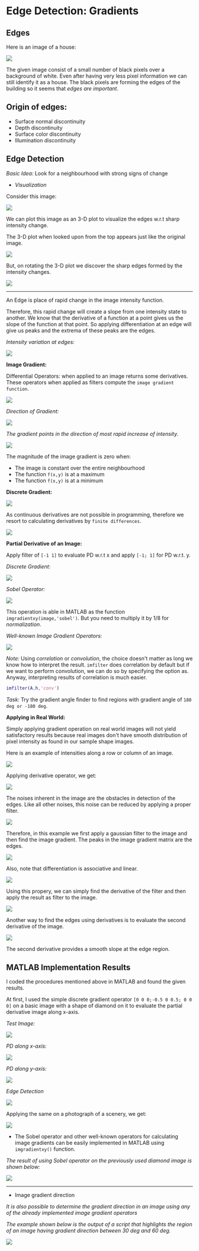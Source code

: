 # Edge Detection: Gradients

## Edges

Here is an image of a house:

![](assets/cottage.png)

The given image consist of a small number of black pixels over a background of white. Even after having very less pixel information we can still identify it as a house. The black pixels are forming the edges of the building so it seems that *edges are important*.

## Origin of edges:

* Surface normal discontinuity
* Depth discontinuity
* Surface color discontinuity
* Illumination discontinuity

## Edge Detection

*Basic Idea:* Look for a neighbourhood with strong signs of change

* *Visualization*

Consider this image:

![](./assets/img.png)

We can plot this image as an 3-D plot to visualize the edges w.r.t sharp intensity change.

The 3-D plot when looked upon from the top appears just like the original image.

![](./assets/surf.png)

But, on rotating the 3-D plot we discover the sharp edges formed by the intensity changes.

![](./assets/surf-rot.png)
<hr>

An Edge is place of rapid change in the image intensity function.

Therefore, this rapid change will create a slope from one intensity state to another. We know that the derivative of a function at a point gives us the slope of the function at that point. So applying differentiation at an edge will give us peaks and the extrema of these peaks are the edges.

*Intensity variation at edges:*

![](./assets/intensity-variation-edge.png)

**Image Gradient:**

Differential Operators: when applied to an image returns some derivatives. These operators when applied as filters compute the `image gradient function`.

![](./assets/gradient.png)

*Direction of Gradient:*

![](./assets/gradient-direction.png)

*The gradient points in the direction of most rapid increase of intensity.*

![](./assets/formula.png)

The magnitude of the image gradient is zero when:

* The image is constant over the entire neighbourhood
* The function `f(x,y)` is at a maximum
* The function `f(x,y)` is at a minimum

**Discrete Gradient:**

![](./assets/2d-derv.png)

As continuous derivatives are not possible in programming, therefore we resort to calculating derivatives by `finite differences`.

![](./assets/finite-diff.png)

**Partial Derivative of an Image:**

Apply filter of `[-1 1]` to evaluate PD w.r.t x and apply `[-1; 1]` for PD w.r.t. y.

*Discrete Gradient:*

![](./assets/dis-grad.png)

*Sobel Operator:*

![](./assets/sobel.png)

This operation is able in MATLAB as the function `imgradientxy(image,'sobel')`. But you need to multiply it by 1/8 for *normalization*.

*Well-known Image Gradient Operators:*

![](./assets/well-known-gradient.png)

*Note:* Using *correlation* or *convolution*, the choice doesn't matter as long we know how to interpret the result. `imfilter` does correlation by default but if we want to perform convolution, we can do so by specifying the option as. Anyway, interpreting results of correlation is much easier.

```matlab
imfilter(A,h,'conv')
```
*Task:* Try the gradient angle finder to find regions with gradient angle of `180 deg or -180 deg`. 

**Applying in Real World:**

Simply applying gradient operation on real world images will not yield satisfactory results because real images don't have smooth distribution of pixel intensity as found in our sample shape images.

Here is an example of intensities along a row or column of an image.

![](./assets/intensity.png)

Applying derivative operator, we get:

![](./assets/intensity-derv.png)

The noises inherent in the image are the obstacles in detection of the edges. Like all other noises, this noise can be reduced by applying a proper filter.

![](./assets/noise-vs-gradient.png)

Therefore, in this example we first apply a gaussian filter to the image and then find the image gradient. The peaks in the image gradient matrix are the edges.   

![](./assets/filter-intensity.png)

Also, note that differentiation is associative and linear.

![](./assets/note.png)

Using this propery, we can simply find the derivative of the filter and then apply the result as filter to the image.

![](./assets/short-cut.png)

Another way to find the edges using derivatives is to evaluate the second derivative of the image.

![](./assets/2nd-derv.png)

The second derivative provides a smooth slope at the edge region.

## MATLAB Implementation Results

I coded the procedures mentioned above in MATLAB and found the given results.

At first, I used the simple discrete gradient operator `[0 0 0;-0.5 0 0.5; 0 0 0]` on a basic image with a shape of diamond on it to evaluate the partial derivative image along x-axis.

*Test Image:*

![](./test-results/img-basic.png)

*PD along x-axis:*

![](./test-results/img-basic-x.png)

*PD along y-axis:*

![](./test-results/img-basic-y.png)

*Edge Detection*

![](./test-results/img-basic-r.png)

Applying the same on a photograph of a scenery, we get:

![](./test-results/img_mont1.png)

* The Sobel operator and other well-known operators for calculating image gradients can be easily implemented in MATLAB using `imgradientxy()` function.

*The result of using Sobel operator on the previously used diamond image is shown below:*

![](./test-results/sobel.png)

<hr>

* Image gradient direction

*It is also possible to determine the gradient direction in an image using any of the already implemented image gradient operators*

*The example shown below is the output of a script that highlights the region of an image having gradient direction between 30 deg and 60 deg.*

![](./test-results/grad-dir.png)








